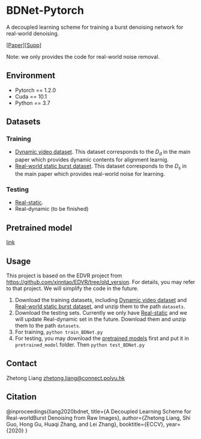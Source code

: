 # BDNet-Pytorch
A decoupled learning scheme for training a burst denoising network for real-world denoising.

[[Paper](https://www.ecva.net/papers/eccv_2020/papers_ECCV/papers/123700154.pdf)][[Supp](https://www.ecva.net/papers/eccv_2020/papers_ECCV/papers/123700154-supp.pdf)]

Note: we only provides the code for real-world noise removal. 
## Environment
* Pytorch == 1.2.0
* Cuda == 10.1
* Python == 3.7

## Datasets
### Training
* [Dynamic video dataset](https://connectpolyu-my.sharepoint.com/:f:/r/personal/16903705r_connect_polyu_hk/Documents/BDNet_release/datasets/vimeo90k?csf=1&web=1&e=IoA2rw).
 This dataset corresponds to the _D<sub>d<sub>_ in the main paper which provides dynamic contents for alignment learnig.
* [Real-world static burst dataset](https://connectpolyu-my.sharepoint.com/:f:/r/personal/16903705r_connect_polyu_hk/Documents/BDNet_release/datasets/Real_train?csf=1&web=1&e=s4VLOc).
This dataset corresponds to the _D<sub>s<sub>_ in the main paper which provides real-world noise for learning.
### Testing
* [Real-static](https://connectpolyu-my.sharepoint.com/:f:/r/personal/16903705r_connect_polyu_hk/Documents/BDNet_release/datasets/Real_static?csf=1&web=1&e=YXhF0A).
* Real-dynamic (to be finished)

## Pretrained model
[link](https://connectpolyu-my.sharepoint.com/:u:/r/personal/16903705r_connect_polyu_hk/Documents/BDNet_release/pretrained_model/pretrained_model.pth?csf=1&web=1&e=ehsmpL)

## Usage
This project is based on the EDVR project from https://github.com/xinntao/EDVR/tree/old_version. For details, you may refer to that project. We will simplify the code in the future.
1. Download the training datasets, including [Dynamic video dataset](https://connectpolyu-my.sharepoint.com/:f:/r/personal/16903705r_connect_polyu_hk/Documents/BDNet_release/datasets/vimeo90k?csf=1&web=1&e=IoA2rw) and [Real-world static burst dataset](https://connectpolyu-my.sharepoint.com/:f:/r/personal/16903705r_connect_polyu_hk/Documents/BDNet_release/datasets/Real_train?csf=1&web=1&e=s4VLOc), and unzip them to the path `datasets`.
2. Download the testing sets. Currently we only have [Real-static](https://connectpolyu-my.sharepoint.com/:f:/r/personal/16903705r_connect_polyu_hk/Documents/BDNet_release/datasets/Real_static?csf=1&web=1&e=YXhF0A) and we will update Real-dynamic set in the future. Download them and unzip them to the path `datasets`.
3. For training, `python train_BDNet.py`
4. For testing, you may download the [pretrained models](https://connectpolyu-my.sharepoint.com/:u:/r/personal/16903705r_connect_polyu_hk/Documents/BDNet_release/pretrained_model/pretrained_model.pth?csf=1&web=1&e=ehsmpL) first and put it in `pretrained_model` folder. Then `python test_BDNet.py`

## Contact
Zhetong Liang <zhetong.liang@connect.polyu.hk>

## Citation
@inproceedings{liang2020bdnet,
  title={A Decoupled Learning Scheme for Real-worldBurst Denoising from Raw Images},
  author={Zhetong Liang, Shi Guo, Hong Gu, Huaqi Zhang, and Lei Zhang},
  booktitle={ECCV},
  year={2020}
}
